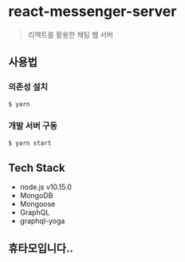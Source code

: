 # react-messenger-server

> 리액트를 활용한 채팅 웹 서버

## 사용법

### 의존성 설치

```bash
$ yarn
```

### 개발 서버 구동

```bash
$ yarn start
```

## Tech Stack

- node.js v10.15.0
- MongoDB
- Mongoose
- GraphQL
- graphql-yoga

## 휴타모입니다..